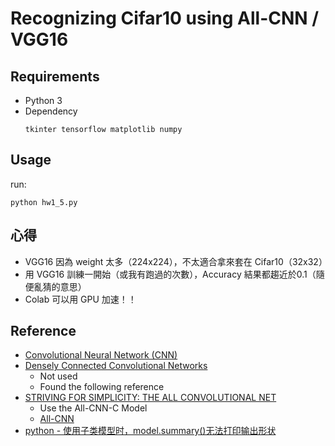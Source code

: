# Recognizing Cifar10 using All-CNN / VGG16

## Requirements
- Python 3
- Dependency
	```
	tkinter tensorflow matplotlib numpy
	```

## Usage

run:

```
python hw1_5.py
```

## 心得
- VGG16 因為 weight 太多（224x224），不太適合拿來套在 Cifar10（32x32）
- 用 VGG16 訓練一開始（或我有跑過的次數），Accuracy 結果都趨近於0.1（隨便亂猜的意思）
- Colab 可以用 GPU 加速！！

## Reference
- [Convolutional Neural Network (CNN)](https://www.tensorflow.org/tutorials/images/cnn)
- [Densely Connected Convolutional Networks](https://arxiv.org/pdf/1608.06993.pdf)
  - Not used
  - Found the following reference
- [STRIVING FOR SIMPLICITY: THE ALL CONVOLUTIONAL NET](https://arxiv.org/pdf/1412.6806.pdf)
  - Use the All-CNN-C Model
  - [All-CNN](https://github.com/PAN001/All-CNN)
- [python - 使用子类模型时，model.summary()无法打印输出形状](https://www.coder.work/article/1258695)